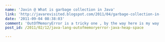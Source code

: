 ```yaml
---
name: 'Javin @ What is garbage collection in Java'
link: 'http://javarevisited.blogspot.com/2011/04/garbage-collection-in-java.html'
date: '2011-09-04 08:38:03'
comment: 'OutOfMemoryError is a tricky one , by the way here is my way of solving <a href="http://javarevisited.blogspot.com/2011/09/javalangoutofmemoryerror-permgen-space.html" rel="nofollow"> 2 solution of java.lang.outofmemoryerror java heap space </a>'
post_id: /2011/02/12/java-lang-outofmemoryerror-java-heap-space

---
```



